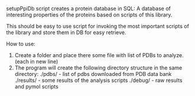 setupPpiDb script creates a protein database in SQL:
A database of interesting properties of the proteins based on scripts of this library.

This should be easy to use script for invoking the most important scripts of the library and store them in DB
for easy retrieve.

How to use:
1. Create a folder and place there some file with list of PDBs to analyze. (each in new line)
2. The program will create the following directory structure in the same directory:
    ./pdbs/ - list of pdbs downloaded from PDB data bank
    ./results/ - some results of the analysis scripts
    ./debug/ - raw results and pymol scripts
    